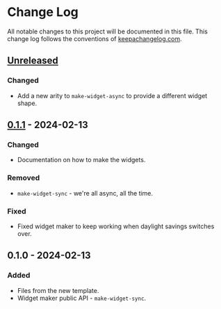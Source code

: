 # Change Log
All notable changes to this project will be documented in this file. This change log follows the conventions of [keepachangelog.com](http://keepachangelog.com/).

## [Unreleased]
### Changed
- Add a new arity to `make-widget-async` to provide a different widget shape.

## [0.1.1] - 2024-02-13
### Changed
- Documentation on how to make the widgets.

### Removed
- `make-widget-sync` - we're all async, all the time.

### Fixed
- Fixed widget maker to keep working when daylight savings switches over.

## 0.1.0 - 2024-02-13
### Added
- Files from the new template.
- Widget maker public API - `make-widget-sync`.

[Unreleased]: https://sourcehost.site/your-name/clojuremain/compare/0.1.1...HEAD
[0.1.1]: https://sourcehost.site/your-name/clojuremain/compare/0.1.0...0.1.1
